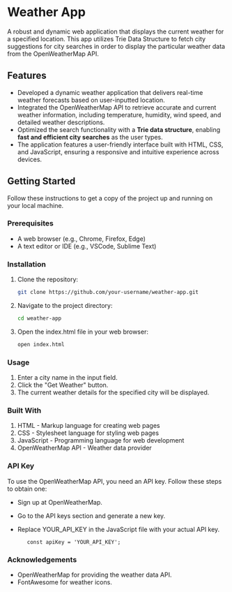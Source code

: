 # Weather App

A robust and dynamic web application that displays the current weather for a specified location. This app utilizes Trie Data Structure to fetch city suggestions for city searches in order to display the particular weather data from the OpenWeatherMap API.

## Features

-	Developed a dynamic weather application that delivers real-time weather forecasts based on user-inputted location.
-	 Integrated the OpenWeatherMap API to retrieve accurate and current weather information, including temperature, humidity, wind speed, and detailed weather descriptions.
-	Optimized the search functionality with a **Trie data structure**, enabling **fast and efficient city searches** as the user types.
-	The application features a user-friendly interface built with HTML, CSS, and JavaScript, ensuring a responsive and intuitive experience across devices. 



## Getting Started

Follow these instructions to get a copy of the project up and running on your local machine.

### Prerequisites

- A web browser (e.g., Chrome, Firefox, Edge)
- A text editor or IDE (e.g., VSCode, Sublime Text)

### Installation

1. Clone the repository:

   ```bash
   git clone https://github.com/your-username/weather-app.git
2. Navigate to the project directory:
   
   ```bash
   cd weather-app
3. Open the index.html file in your web browser:
   ```bash
   open index.html


### Usage
  1. Enter a city name in the input field.
  2. Click the "Get Weather" button.
  3. The current weather details for the specified city will be displayed.

### Built With

1. HTML - Markup language for creating web pages
2. CSS - Stylesheet language for styling web pages
3. JavaScript - Programming language for web development
4. OpenWeatherMap API - Weather data provider

### API Key
To use the OpenWeatherMap API, you need an API key. Follow these steps to obtain one:
   - Sign up at OpenWeatherMap.
   
   - Go to the API keys section and generate a new key.
   
   - Replace YOUR_API_KEY in the JavaScript file with your actual API key. 

            const apiKey = 'YOUR_API_KEY';


### Acknowledgements
  - OpenWeatherMap for providing the weather data API.
  - FontAwesome for weather icons.

